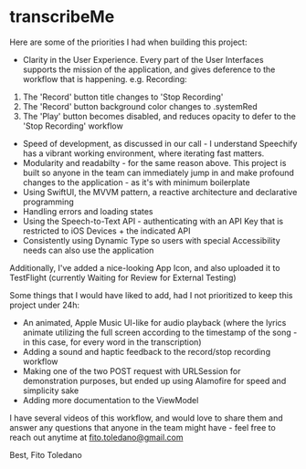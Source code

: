 # transcribeMe

Here are some of the priorities I had when building this project:

- Clarity in the User Experience. Every part of the User Interfaces supports the mission of the application, and gives deference to the workflow that is happening.
e.g. Recording:
1. The 'Record' button title changes to 'Stop Recording'
2. The 'Record' button background color changes to .systemRed
3. The 'Play' button becomes disabled, and reduces opacity to defer to the 'Stop Recording' workflow

- Speed of development, as discussed in our call - I understand Speechify has a vibrant working environment, where iterating fast matters.
- Modularity and readabilty - for the same reason above. This project is built so anyone in the team can immediately jump in and make profound changes to the application - as it's with minimum boilerplate
- Using SwiftUI, the MVVM pattern, a reactive architecture and declarative programming
- Handling errors and loading states
- Using the Speech-to-Text API - authenticating with an API Key that is restricted to iOS Devices + the indicated API
- Consistently using Dynamic Type so users with special Accessibility needs can also use the application

Additionally, I've added a nice-looking App Icon, and also uploaded it to TestFlight (currently Waiting for Review for External Testing)

Some things that I would have liked to add, had I not prioritized to keep this project under 24h:
- An animated, Apple Music UI-like for audio playback (where the lyrics animate utilizing the full screen according to the timestamp of the song - in this case, for every word in the transcription)
- Adding a sound and haptic feedback to the record/stop recording workflow
- Making one of the two POST request with URLSession for demonstration purposes, but ended up using Alamofire for speed and simplicity sake
- Adding more documentation to the ViewModel

I have several videos of this workflow, and would love to share them and answer any questions that anyone in the team might have - feel free to reach out anytime at fito.toledano@gmail.com


Best,
Fito Toledano
